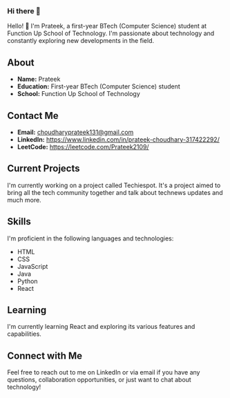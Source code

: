 ### Hi there 👋


Hello! 👋 I'm Prateek, a first-year BTech (Computer Science) student at Function Up School of Technology. I'm passionate about technology and constantly exploring new developments in the field.

## About

- **Name:** Prateek
- **Education:** First-year BTech (Computer Science) student
- **School:** Function Up School of Technology

## Contact Me

- **Email:** choudharyprateek131@gmail.com
- **LinkedIn:** https://www.linkedin.com/in/prateek-choudhary-317422292/ 
- **LeetCode:** https://leetcode.com/Prateek2109/

## Current Projects

I'm currently working on a project called Techiespot. It's a project aimed to bring all the tech community together and talk about technews updates and much more.

## Skills

I'm proficient in the following languages and technologies:

- HTML
- CSS
- JavaScript
- Java
- Python
- React

## Learning

I'm currently learning React and exploring its various features and capabilities.

## Connect with Me

Feel free to reach out to me on LinkedIn or via email if you have any questions, collaboration opportunities, or just want to chat about technology!


<!--
**Prateek-Fst/Prateek-Fst** is a ✨ _special_ ✨ repository because its `README.md` (this file) appears on your GitHub profile.

Here are some ideas to get you started:

- 🔭 I’m currently working on ...
- 🌱 I’m currently learning ...
- 👯 I’m looking to collaborate on ...
- 🤔 I’m looking for help with ...
- 💬 Ask me about ...
- 📫 How to reach me: ...
- 😄 Pronouns: ...
- ⚡ Fun fact: ...
-->

